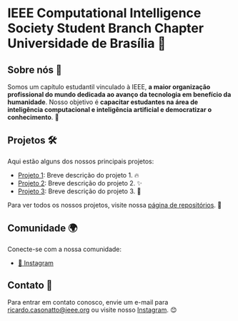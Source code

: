 # IEEE Computational Intelligence Society Student Branch Chapter Universidade de Brasília 🚀

## Sobre nós 👋

Somos um capítulo estudantil vinculado à IEEE, **a maior organização profissional do mundo dedicada ao avanço da tecnologia em benefício da humanidade**. Nosso objetivo é **capacitar estudantes na área de inteligência computacional e inteligência artificial e democratizar o conhecimento**. 🎯

## Projetos 🛠️

Aqui estão alguns dos nossos principais projetos:

- [Projeto 1](URL_PROJETO1): Breve descrição do projeto 1. 🔥
- [Projeto 2](URL_PROJETO2): Breve descrição do projeto 2. ✨
- [Projeto 3](URL_PROJETO3): Breve descrição do projeto 3. 🚀

Para ver todos os nossos projetos, visite nossa [página de repositórios](https://github.com/orgs/UnB-CIS/repositories). 📂

## Comunidade 🌍

Conecte-se com a nossa comunidade:

- [📸 Instagram](https://www.instagram.com/ieeecisunb/)

## Contato 📧

Para entrar em contato conosco, envie um e-mail para [ricardo.casonatto@ieee.org](mailto:ricardo.casonatto@ieee.org) ou visite nosso [Instagram](https://www.instagram.com/ieeecisunb/). 😊


